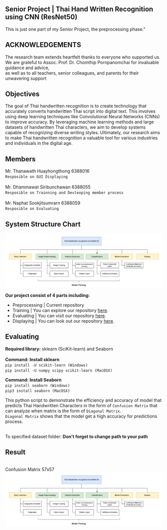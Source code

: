 ## Senior Project | Thai Hand Written Recognition using CNN (ResNet50)
This is just one part of my Senior Project, the preprocessing phase."

## ACKNOWLEDGEMENTS
The research team extends heartfelt thanks to everyone who supported us. 
<br> We are grateful to Assoc. Prof. Dr. Chomthip Pornpanomchai for invaluable guidance and advice, 
<br> as well as to all teachers, senior colleagues, and parents for their unwavering support

## Objectives
The goal of Thai handwritten recognition is to create technology that accurately converts handwritten Thai script into digital text. This involves using deep learning techniques like Convolutional Neural Networks (CNNs) to improve accuracy. By leveraging machine learning methods and large datasets of handwritten Thai characters, we aim to develop systems capable of recognizing diverse writing styles. Ultimately, our research aims to make Thai handwritten recognition a valuable tool for various industries and individuals in the digital age.

## Members
Mr. Thanawath 		Huayhongthong		6388016 
<br> `Resposible on GUI Displaying`
<br><br>
Mr. Dhammawat		Siribunchawan		6388055
<br> `Resposible on Trainning and Devleoping member process`
<br><br>
Mr. Naphat			Sookjitsumrarn		6388059
<br> `Resposible on Evaluating`

## System Structure Chart
<img src="System Structure Chart.png" alt="SystemArc"> <br>

**Our project consist of 4 parts including:** <br>
- Preprocessing | Current repository <br>
- Training | You can explore our repository  [here](https://github.com/J1gsaww/SeniorProject_Part2_Train_ThaiHandWritten-Recognition-with-ResNet-50.git). <br>
- Evaluating | You can visit our repository  [here](https://github.com/J1gsaww/SeniorProject_SeniorProject-Part3-Evaluation.git). <br>
- Displaying | You can look out our repository [here](https://github.com/J1gsaww/SeniorProject_SeniorProject_Part4_GUI-Demo.git). <br>

## Evaluating
**Required library:** sklearn (SciKit-learn) and Seaborn<br>
<br> **Command: Install sklearn** <br>`pip install -U scikit-learn (Windows)`
<br>`pip install -U numpy scipy scikit-learn (MacOSX)`

**Command: Install Seaborn** <br>`pip install seaborn (Windows)`
<br>`pip3 install seaborn (MacOSX)`

This python script to demonstrate the efficiency and accuracy of model that predicts Thai Handwritten Characters in the form of `Confusion Matrix` that can analyze when matrix is the form of `Diagonal Matrix`.
<br>`Diagonal Matrix` shows that the model get a high accuracy for predictions process.

<br>To specified dataset folder: **Don't forget to change path to your path**

## Result
<br>Confusion Matrix 57x57
<img src="System Structure Chart.png" alt="SystemArc"> <br>


